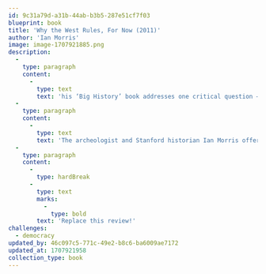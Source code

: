 ```yaml
---
id: 9c31a79d-a31b-44ab-b3b5-287e51cf7f03
blueprint: book
title: 'Why the West Rules, For Now (2011)'
author: 'Ian Morris'
image: image-1707921885.png
description:
  -
    type: paragraph
    content:
      -
        type: text
        text: 'his ‘Big History’ book addresses one critical question – Why has the West dominated the world for the past two hundred years? And more importantly, will this power stay in the hands of the West in the future?'
  -
    type: paragraph
    content:
      -
        type: text
        text: 'The archeologist and Stanford historian Ian Morris offers some surprising answers to these questions while describing the patterns of human history.'
  -
    type: paragraph
    content:
      -
        type: hardBreak
      -
        type: text
        marks:
          -
            type: bold
        text: 'Replace this review!'
challenges:
  - democracy
updated_by: 46c097c5-771c-49e2-b8c6-ba6009ae7172
updated_at: 1707921958
collection_type: book
---
```

